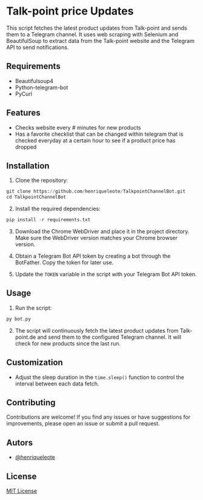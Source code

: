 # Talk-point price Updates

This script fetches the latest product updates from Talk-point and sends them to a Telegram channel. It uses web scraping with Selenium and BeautifulSoup to extract data from the Talk-point website and the Telegram API to send notifications.

## Requirements

- Beautifulsoup4
- Python-telegram-bot
- PyCurl

## Features
- Checks website every # minutes for new products
- Has a favorite checklist that can be changed within telegram that is checked everyday at a certain hour to see if a product price has dropped

## Installation

1. Clone the repository:

```python
git clone https://github.com/henriqueleote/TalkpointChannelBot.git
cd TalkpointChannelBot
```

2. Install the required dependencies:

```python
pip install -r requirements.txt
```

3. Download the Chrome WebDriver and place it in the project directory. Make sure the WebDriver version matches your Chrome browser version.

4. Obtain a Telegram Bot API token by creating a bot through the BotFather. Copy the token for later use.

5. Update the `TOKEN` variable in the script with your Telegram Bot API token.
   
## Usage

1. Run the script:

```python
py bot.py
```

2. The script will continuously fetch the latest product updates from Talk-point.de and send them to the configured Telegram channel. It will check for new products since the last run.

## Customization

- Adjust the sleep duration in the `time.sleep()` function to control the interval between each data fetch.

## Contributing

Contributions are welcome! If you find any issues or have suggestions for improvements, please open an issue or submit a pull request.


## Autors

- [@henriqueleote](https://www.github.com/henriqueleote)

## License

[MIT License](LICENSE)

